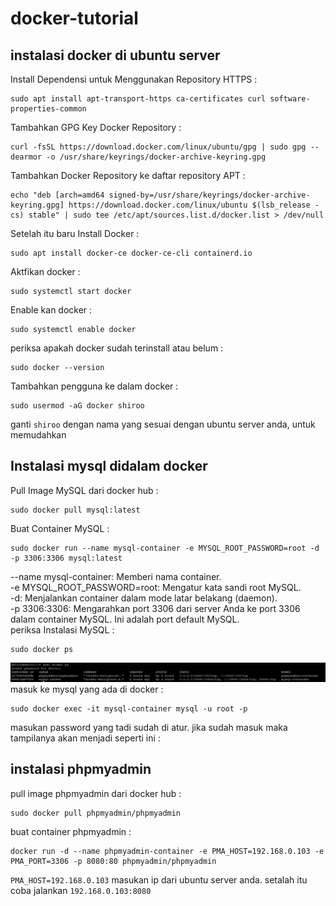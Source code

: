 # docker-tutorial  
## instalasi docker di ubuntu server  
Install Dependensi untuk Menggunakan Repository HTTPS :
```
sudo apt install apt-transport-https ca-certificates curl software-properties-common
```
Tambahkan GPG Key Docker Repository :
```
curl -fsSL https://download.docker.com/linux/ubuntu/gpg | sudo gpg --dearmor -o /usr/share/keyrings/docker-archive-keyring.gpg
```
Tambahkan Docker Repository ke daftar repository APT :
```
echo "deb [arch=amd64 signed-by=/usr/share/keyrings/docker-archive-keyring.gpg] https://download.docker.com/linux/ubuntu $(lsb_release -cs) stable" | sudo tee /etc/apt/sources.list.d/docker.list > /dev/null
```
Setelah itu baru Install Docker :
```
sudo apt install docker-ce docker-ce-cli containerd.io
```
Aktfikan docker :
```
sudo systemctl start docker
```
Enable kan docker :
```
sudo systemctl enable docker
```
periksa apakah docker sudah terinstall atau belum :
```
sudo docker --version
```
Tambahkan pengguna ke dalam docker :
```
sudo usermod -aG docker shiroo
```
ganti `shiroo` dengan nama yang sesuai dengan ubuntu server anda, untuk memudahkan  

## Instalasi mysql didalam docker  
Pull Image MySQL dari docker hub :
```
sudo docker pull mysql:latest
```
Buat Container MySQL :
```
sudo docker run --name mysql-container -e MYSQL_ROOT_PASSWORD=root -d -p 3306:3306 mysql:latest
```
--name mysql-container: Memberi nama container.  
-e MYSQL_ROOT_PASSWORD=root: Mengatur kata sandi root MySQL.    
-d: Menjalankan container dalam mode latar belakang (daemon).  
-p 3306:3306: Mengarahkan port 3306 dari server Anda ke port 3306 dalam container MySQL. Ini adalah port default MySQL.  
periksa Instalasi MySQL :
```
sudo docker ps
```
![docker-tutorial](image/1.jpg)
masuk ke mysql yang ada di docker :
```
sudo docker exec -it mysql-container mysql -u root -p
```
masukan password yang tadi sudah di atur. jika sudah masuk maka tampilanya akan menjadi seperti ini :

## instalasi phpmyadmin  
pull image phpmyadmin dari docker hub :
```
sudo docker pull phpmyadmin/phpmyadmin
```
buat container phpmyadmin :
```
docker run -d --name phpmyadmin-container -e PMA_HOST=192.168.0.103 -e PMA_PORT=3306 -p 8080:80 phpmyadmin/phpmyadmin
```
`PMA_HOST=192.168.0.103` masukan ip dari ubuntu server anda. setalah itu coba jalankan `192.168.0.103:8080`
